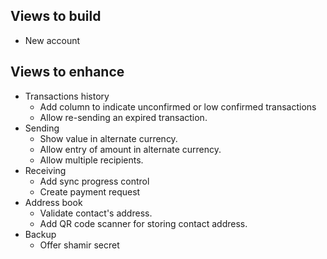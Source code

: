 ﻿## Views to build

- New account

## Views to enhance

- Transactions history
  - Add column to indicate unconfirmed or low confirmed transactions
  - Allow re-sending an expired transaction.
- Sending
  - Show value in alternate currency.
  - Allow entry of amount in alternate currency.
  - Allow multiple recipients.
- Receiving
  - Add sync progress control
  - Create payment request
- Address book
  - Validate contact's address.
  - Add QR code scanner for storing contact address.
- Backup
  - Offer shamir secret
